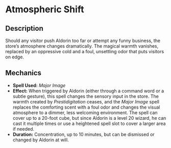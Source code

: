 # Atmospheric Shift

## Description

Should any visitor push Aldorin too far or attempt any funny business, the store’s atmosphere changes dramatically. The magical warmth vanishes, replaced by an oppressive cold and a foul, unsettling odor that puts visitors on edge.

## Mechanics

- **Spell Used:** *Major Image*
- **Effect:** When triggered by Aldorin (either through a command word or a subtle gesture), this spell changes the sensory input in the store. The warmth created by *Prestidigitation* ceases, and the *Major Image* spell replaces the comforting scent with a foul odor and changes the visual atmosphere to a dimmer, less welcoming environment. The spell can cover up to a 20-foot cube, but since Aldorin is a level 20 wizard, he can cast it multiple times or use a heightened spell slot to cover a larger area if needed.
- **Duration:** Concentration, up to 10 minutes, but can be dismissed or changed by Aldorin at will.
